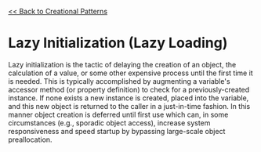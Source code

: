 [<< Back to Creational Patterns](index.md)

# Lazy Initialization (Lazy Loading)
Lazy initialization is the tactic of delaying the creation of an object, the calculation of a value, or some other expensive process until the first time it is needed.  This is typically accomplished by augmenting a variable's accessor method (or property definition) to check for a previously-created instance. If none exists a new instance is created, placed into the variable, and this new object is returned to the caller in a just-in-time fashion. In this manner object creation is deferred until first use which can, in some circumstances (e.g., sporadic object access), increase system responsiveness and speed startup by bypassing large-scale object preallocation.